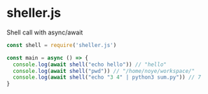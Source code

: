 # sheller.js
Shell call with async/await
```js
const shell = require('sheller.js')

const main = async () => {
  console.log(await shell("echo hello")) // "hello"
  console.log(await shell("pwd")) // "/home/noye/workspace/"
  console.log(await shell("echo "3 4" | python3 sum.py")) // 7
}
```
